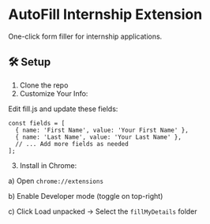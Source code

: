 # AutoFill Internship Extension

One-click form filler for internship applications.

## 🛠️ Setup

1. Clone the repo
2. Customize Your Info:

Edit fill.js and update these fields:

```
const fields = [
  { name: 'First Name', value: 'Your First Name' },
  { name: 'Last Name', value: 'Your Last Name' },
  // ... Add more fields as needed
];
```

3. Install in Chrome:

a) Open `chrome://extensions`

b) Enable Developer mode (toggle on top-right)

c) Click Load unpacked → Select the `fillMyDetails` folder